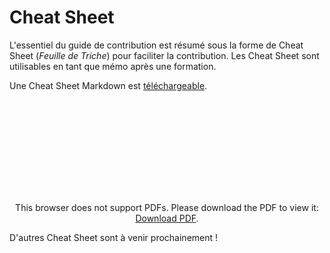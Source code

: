 # Cheat Sheet
<!-- SPDX-License-Identifier: MPL-2.0 -->

L'essentiel du guide de contribution est résumé sous la forme de Cheat Sheet (*Feuille de Triche*) pour faciliter la contribution. Les Cheat Sheet sont utilisables en tant que mémo après une formation. 

Une Cheat Sheet Markdown est [téléchargeable](/files/images/tutoriel_gitlab/2020-03-30_HDH_Cheatsheet-markdown_MLP-2.0.pdf).

<p style="text-align: center;">
<object data="/files/images/tutoriel_gitlab/2020-03-30_HDH_Cheatsheet-markdown_MLP-2.0.pdf" type="application/pdf" width="500px" height="450px">
    <embed src="/files/images/tutoriel_gitlab/2020-03-30_HDH_Cheatsheet-markdown_MLP-2.0.pdf" type="application/pdf">
        <p>This browser does not support PDFs. Please download the PDF to view it: <a href="/files/images/tutoriel_gitlab/2020-03-30_HDH_Cheatsheet-markdown_MLP-2.0.pdf">Download PDF</a>.</p>
    </embed>
</object>
</p>

D'autres Cheat Sheet sont à venir prochainement !